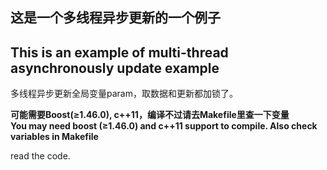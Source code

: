 
## 这是一个多线程异步更新的一个例子
## This is an example of multi-thread asynchronously update example

多线程异步更新全局变量param，取数据和更新都加锁了。

**可能需要Boost(≥1.46.0), c++11，编译不过请去Makefile里查一下变量**  
**You may need boost (≥1.46.0) and c++11 support to compile. Also check variables in Makefile**

read the code.
